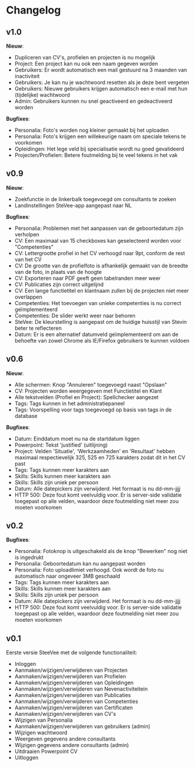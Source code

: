 Changelog
======

v1.0
-----
**Nieuw**:
- Dupliceren van CV's, profielen en projecten is nu mogelijk
- Project: Een project kan nu ook een naam gegeven worden
- Gebruikers: Er wordt automatisch een mail gestuurd na 3 maanden van inactiviteit
- Gebruikers: Je kan nu je wachtwoord resetten als je deze bent vergeten
- Gebruikers: Nieuwe gebruikers krijgen automatisch een e-mail met hun (tijdelijke) wachtwoord
- Admin: Gebruikers kunnen nu snel geactiveerd en gedeactiveerd worden

**Bugfixes**:
- Personalia: Foto's worden nog kleiner gemaakt bij het uploaden
- Personalia: Foto's krijgen een willekeurige naam om speciale tekens te voorkomen
- Opleidingen: Het lege veld bij specialisatie wordt nu goed gevalideerd
- Projecten/Profielen: Betere foutmelding bij te veel tekens in het vak

v0.9
-----
**Nieuw**:
- Zoekfunctie in de linkerbalk toegevoegd om consultants te zoeken
- Landinstellingen SteVee-app aangepast naar NL

**Bugfixes**:
- Personalia: Problemen met het aanpassen van de geboortedatum zijn verholpen
- CV: Een maximaal van 15 checkboxes kan geselecteerd worden voor "Competenties"
- CV: Lettergrootte profiel in het CV verhoogd naar 9pt, conform de rest van het CV
- CV: De grootte van de profielfoto is afhankelijk gemaakt van de breedte van de foto, in plaats van de hoogte
- CV: Exporteren naar PDF geeft geen tabelranden meer weer
- CV: Publicaties zijn correct uitgelijnd
- CV: Een lange functietitel en klantnaam zullen bij de projecten niet meer overlappen
- Competenties: Het toevoegen van unieke competenties is nu correct geïmplementeerd
- Competenties: De slider werkt weer naar behoren
- SteVee: De kleurstelling is aangepast om de huidige huisstijl van Stevin beter te reflecteren
- Datum: Er is een alternatief datumveld geïmplementeerd om aan de behoefte van zowel Chrome als IE/Firefox gebruikers te kunnen voldoen

v0.6
-----
**Nieuw**:
- Alle schermen: Knop "Annuleren" toegevoegd naast "Opslaan"
- CV: Projecten worden weergegeven met Functietitel en Klant
- Alle tekstvelden (Profiel en Project): Spellchecker aangezet
- Tags: Tags kunnen in het administratiepaneel
- Tags: Voorspelling voor tags toegevoegd op basis van tags in de database


**Bugfixes**:
- Datum: Einddatum moet nu na de startdatum liggen
- Powerpoint: Tekst 'justified' (uitlijning)
- Project: Velden 'Situatie', 'Werkzaamheden' en 'Resultaat' hebben maximaal respectievelijk 325, 525 en 725 karakters zodat dit in het CV past
- Tags: Tags kunnen meer karakters aan
- Skills: Skills kunnen meer karakters aan
- Skills: Skills zijn uniek per persoon
- Datum: Alle datepickers zijn verwijderd. Het formaat is nu dd-mm-jjjj
- HTTP 500: Deze fout komt veelvuldig voor. Er is server-side validatie toegepast op alle velden, waardoor deze foutmelding niet meer zou moeten voorkomen


v0.2
-----
**Bugfixes**:
- Personalia: Fotoknop is uitgeschakeld als de knop "Bewerken" nog niet is ingedrukt
- Personalia: Geboortedatum kan nu aangepast worden
- Personalia: Foto uploadlimiet verhoogd. Ook wordt de foto nu automatisch naar ongeveer 3MB geschaald
- Tags: Tags kunnen meer karakters aan
- Skills: Skills kunnen meer karakters aan
- Skills: Skills zijn uniek per persoon
- Datum: Alle datepickers zijn verwijderd. Het formaat is nu dd-mm-jjjj
- HTTP 500: Deze fout komt veelvuldig voor. Er is server-side validatie toegepast op alle velden, waardoor deze foutmelding niet meer zou moeten voorkomen




v0.1
-----
Eerste versie SteeVee met de volgende functionaliteit:
- Inloggen
- Aanmaken/wijzigen/verwijderen van Projecten
- Aanmaken/wijzigen/verwijderen van Profielen
- Aanmaken/wijzigen/verwijderen van Opleidingen
- Aanmaken/wijzigen/verwijderen van Nevenactiviteitein
- Aanmaken/wijzigen/verwijderen van Publicaties
- Aanmaken/wijzigen/verwijderen van Competenties
- Aanmaken/wijzigen/verwijderen van Certificaten
- Aanmaken/wijzigen/verwijderen van CV's
- Wijzigen van Personalia
- Aanmaken/wijzigen/verwijderen van gebruikers (admin)
- Wijzigen wachtwoord
- Weergeven gegevens andere consultants
- Wijzigen gegevens andere consultants (admin)
- Uitdraaien Powerpoint CV
- Uitloggen

